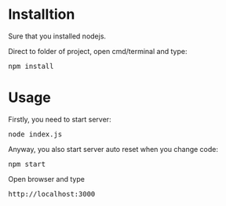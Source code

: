 <h1>Installtion</h1>
<p>Sure that you installed nodejs.</p>
<p>Direct to folder of project, open cmd/terminal and type: </p>
<pre>npm install</pre>
<h1>Usage</h1>
<p>Firstly, you need to start server:</p>
<pre>node index.js</pre>
<p>Anyway, you also start server auto reset when you change code: </p>
<pre>npm start</pre>
<p>Open browser and type</p>
<pre>http://localhost:3000</pre>
<p> </p>
